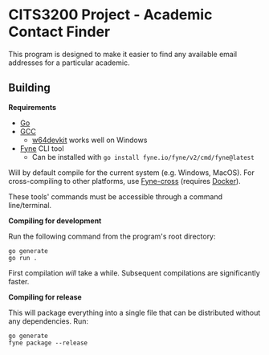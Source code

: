 # CITS3200 Project - Academic Contact Finder

This program is designed to make it easier to find any available email addresses for a particular academic.

## Building

**Requirements**

- [Go](https://go.dev/)
- [GCC](https://gcc.gnu.org/)
    - [w64devkit](https://github.com/skeeto/w64devkit) works well on Windows
- [Fyne](https://fyne.io/) CLI tool
    - Can be installed with `go install fyne.io/fyne/v2/cmd/fyne@latest`


Will by default compile for the current system (e.g. Windows, MacOS). For cross-compiling to other platforms, use [Fyne-cross](https://github.com/fyne-io/fyne-cross) (requires [Docker](https://www.docker.com/)).

These tools' commands must be accessible through a command line/terminal.

**Compiling for development**

Run the following command from the program's root directory:

```
go generate
go run .
```

First compilation *will* take a while. Subsequent compilations are significantly faster.

**Compiling for release**

This will package everything into a single file that can be distributed without any dependencies. Run:

```
go generate
fyne package --release
```

